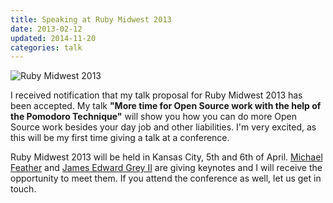 ```yaml
---
title: Speaking at Ruby Midwest 2013
date: 2013-02-12
updated: 2014-11-20
categories: talk
---
```


<img src="https://farm9.staticflickr.com/8225/8457381969_a4ecae5eff_z.jpg" class="center" alt="Ruby Midwest 2013"/>


I received notification that my talk proposal for Ruby Midwest 2013 has been accepted.  My talk **"More time for Open Source work with the help of the Pomodoro Technique"** will show you how you can do more Open Source work besides your day job and other liabilities. I'm very excited, as this will be my first time giving a talk at a conference.


Ruby Midwest 2013 will be held in Kansas City, 5th and 6th of April. [Michael Feather](https://www.twitter.com/mfeathers) and [James Edward Grey II](https://www.twitter.com/JEG2) are giving keynotes and I will receive the opportunity to meet them.  If you attend the conference as well, let us get in touch.

